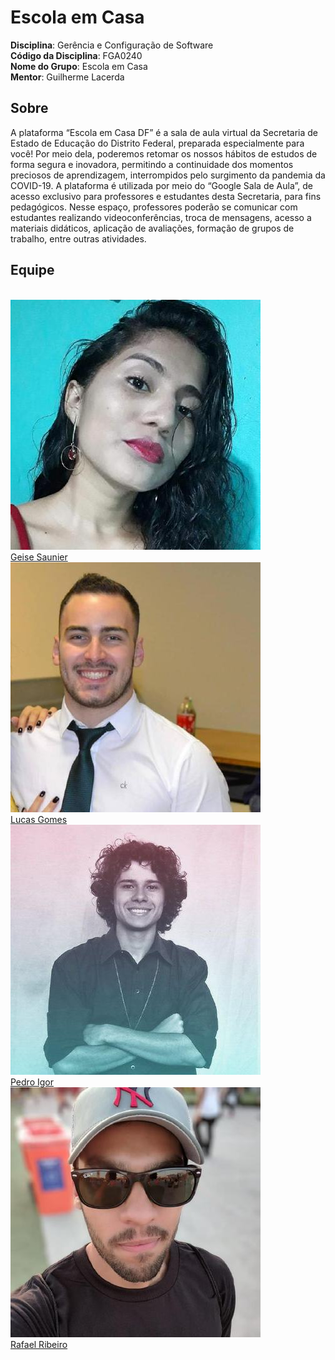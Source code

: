 # Escola em Casa

**Disciplina**: Gerência e Configuração de Software<br>
**Código da Disciplina**: FGA0240<br>
**Nome do Grupo**: Escola em Casa<br>
**Mentor**: Guilherme Lacerda<br>

## Sobre 
A plataforma “Escola em Casa DF” é a sala de aula virtual da Secretaria de Estado de Educação do Distrito Federal, preparada especialmente para você! Por meio dela, poderemos retomar os nossos hábitos de estudos de forma segura e inovadora, permitindo a continuidade dos momentos preciosos de aprendizagem, interrompidos pelo surgimento da pandemia da COVID-19.
A plataforma é utilizada por meio do “Google Sala de Aula”, de acesso exclusivo para professores e estudantes desta Secretaria, para fins pedagógicos.
Nesse espaço, professores poderão se comunicar com estudantes realizando videoconferências, troca de mensagens, acesso a materiais didáticos, aplicação de avaliações, formação de grupos de trabalho, entre outras atividades. 

## Equipe

<br>
<div class="container">
  <div class="row">
      <div class="col-sm container-img">
      <img src="./img/team/geise.jpeg" alt="..." class="img-thumbnail image">
          <div class="middle">
            <div class="text">
            <a href="https://github.com/GeiseSaunier">Geise Saunier</a>
            </div>
          </div>
    </div>
    <div class="col-sm container-img">
      <img src="./img/team/lucas.jpeg" alt="..." class="img-thumbnail image">
          <div class="middle">
            <div class="text">
            <a href="https://github.com/LGomees">Lucas Gomes</a>
            </div>
          </div>
    </div>
    <div class="col-sm container-img">
      <img src="./img/team/pedro.jpeg" alt="..." class="img-thumbnail image">
          <div class="middle">
            <div class="text">
            <a href="https://github.com/pedroeagle">Pedro Igor</a>
            </div>
          </div>
    </div>
   <div class="col-sm container-img">
      <img src="./img/team/rafael.jpeg" alt="..." class="img-thumbnail image">
          <div class="middle">
            <div class="text">
            <a href="https://github.com/rafaelflarrn">Rafael Ribeiro</a>
            </div>
          </div>
    </div>
  </div>
</div>
